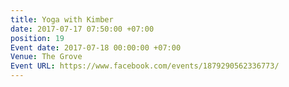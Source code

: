 ```yaml
---
title: Yoga with Kimber
date: 2017-07-17 07:50:00 +07:00
position: 19
Event date: 2017-07-18 00:00:00 +07:00
Venue: The Grove
Event URL: https://www.facebook.com/events/1879290562336773/
---
```


